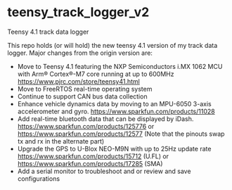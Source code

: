 # teensy_track_logger_v2
Teensy 4.1 track data logger

This repo holds (or will hold) the new teensy 4.1 version of my track data logger.
Major changes from the origin version are:

 * Move to Teensy 4.1 featuring the NXP Semiconductors i.MX 1062 MCU with Arm® Cortex®-M7 core
   running at up to 600MHz
   https://www.pjrc.com/store/teensy41.html
 * Move to FreeRTOS real-time operating system
 * Continue to support CAN bus data collection
 * Enhance vehicle dynamics data by moving to an MPU-6050 3-axis accelerometer and gyro. 
   https://www.sparkfun.com/products/11028
 * Add real-time bluetooth data that can be displayed by iDash.
   https://www.sparkfun.com/products/125776 or https://www.sparkfun.com/products/12577
   (Note that the pinouts swap tx and rx in the alternate part)
 * Upgrade the GPS to U-Blox NEO-M9N with up to 25Hz update rate
   https://www.sparkfun.com/products/15712 (U.FL) or https://www.sparkfun.com/products/17285 (SMA)
 * Add a serial monitor to troubleshoot and or review and save configurations
   
